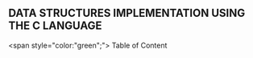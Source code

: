 ## **DATA STRUCTURES IMPLEMENTATION USING THE C LANGUAGE**
<span style="color:"green";"> Table of Content</span>
